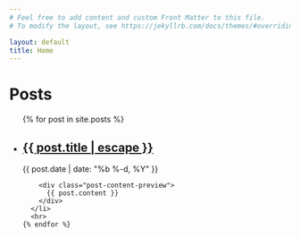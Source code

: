 ```yaml
---
# Feel free to add content and custom Front Matter to this file.
# To modify the layout, see https://jekyllrb.com/docs/themes/#overriding-theme-defaults

layout: default
title: Home
---
```


<div class="home">
  <h1>Posts</h1>
  <ul class="post-list">
    {% for post in site.posts %}
      <li>
        <h2>
          <a class="post-link" href="{{ post.url | relative_url }}">
            {{ post.title | escape }}
          </a>
        </h2>
        <span class="post-meta">{{ post.date | date: "%b %-d, %Y" }}</span>
        
        <div class="post-content-preview">
          {{ post.content }}
        </div>
      </li>
      <hr>
    {% endfor %}
  </ul>
</div>


